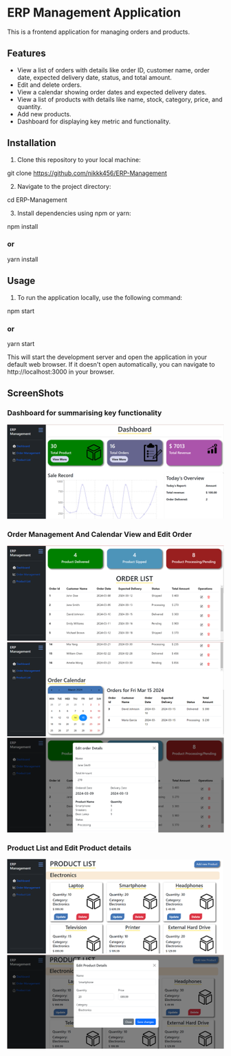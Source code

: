 # ERP Management Application


This is a frontend application for managing orders and products.

## Features

- View a list of orders with details like order ID, customer name, order date, expected delivery date, status, and total amount.
- Edit and delete orders.
- View a calendar showing order dates and expected delivery dates.
- View a list of products with details like name, stock, category, price, and quantity.
- Add new products.
- Dashboard for displaying key metric and functionality.

## Installation

1. Clone this repository to your local machine:

git clone https://github.com/nikkk456/ERP-Management

2. Navigate to the project directory:

cd ERP-Management

3. Install dependencies using npm or yarn:

npm install
### or
yarn install

## Usage

1. To run the application locally, use the following command:

npm start
### or
yarn start

This will start the development server and open the application in your default web browser. If it doesn't open automatically, you can navigate to http://localhost:3000 in your browser.

## ScreenShots
### Dashboard for summarising key functionality 
![Application Screenshot](/screenshots/ss1.png)

### Order Management And Calendar View and Edit Order 
![Order Management Screenshot](/screenshots/ss2.png)
![Calendar View Screenshot](/screenshots/ss3.png)
![Edit Order Screenshot](/screenshots/ss6.png)

### Product List and Edit Product details 
![Product Screenshot](/screenshots/ss4.png)
![Product Edit Screenshot](/screenshots/ss5.png)

